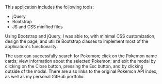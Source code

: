 This application includes the following tools:
* jQuery
* Bootstrap
* JS and CSS minified files

Using Bootstrap and jQuery, I was able to, with minimal CSS customization, design the page, and utilize Bootstrap classes to implement most of the application's functionality.

The user can successfully search for Pokemon; click on the Pokemon name cards; view information about the selected Pokemon; and exit the modal by clicking on the Close button, pressing the Esc button, and by clicking outside of the modal. There are also links to the original Pokemon API index, as well as my personal GitHub portfolio.

